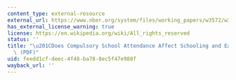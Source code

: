 ```yaml
---
content_type: external-resource
external_url: https://www.nber.org/system/files/working_papers/w3572/w3572.pdf
has_external_license_warning: true
license: https://en.wikipedia.org/wiki/All_rights_reserved
status: ''
title: "\u201CDoes Compulsory School Attendance Affect Schooling and Earnings?\u201D\
  \ (PDF)"
uid: feedd1cf-deec-4f48-ba78-8ec5f47e988f
wayback_url: ''
---
```

